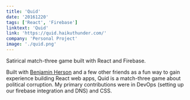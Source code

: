 ```yaml
---
title: 'Quid'
date: '20161220'
tags: ['React', 'Firebase']
linktext: 'Quid'
link: 'https://quid.haikuthunder.com/'
company: 'Personal Project'
image: './quid.png'
---
```


Satirical match-three game built with React and Firebase.

Built with [Benjamin Herson](http://bherson.com) and a few other friends as a fun way to gain experience building React web apps, Quid is a match-three game about political corruption. My primary contributions were in DevOps (setting up our firebase integration and DNS) and CSS.
